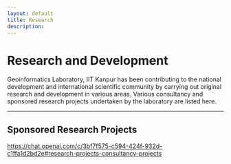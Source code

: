 ```yaml
---
layout: default
title: Research
description:
---
```


# Research and Development
Geoinformatics Laboratory, IIT Kanpur has been contributing to the national development and international scientific community by carrying out original research and development in various areas. Various consultancy and sponsored research projects undertaken by the laboratory are listed here.<br>
* * *
## Sponsored Research Projects
https://chat.openai.com/c/3bf7f575-c594-424f-932d-c1ffa1d2bd2e#research-projects-consultancy-projects